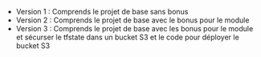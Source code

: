 - Version 1 : Comprends le projet de base sans bonus
- Version 2 : Comprends le projet de base avec le bonus pour le module
- Version 3 : Comprends le projet de base avec les bonus pour le module et sécurser le tfstate dans un bucket S3 et le code pour déployer le bucket S3
